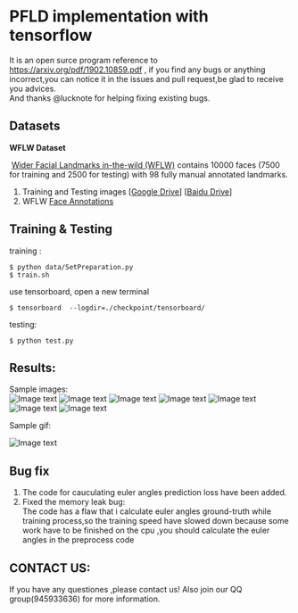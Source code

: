 # PFLD implementation with tensorflow
It is an open surce program reference to https://arxiv.org/pdf/1902.10859.pdf , if you find any bugs or anything incorrect,you can notice it in the issues and pull request,be glad to receive you advices.     
And thanks @lucknote for helping fixing existing bugs.

## Datasets

**WFLW Dataset**

​    [Wider Facial Landmarks in-the-wild (WFLW)](https://wywu.github.io/projects/LAB/WFLW.html) contains 10000 faces (7500 for training and 2500 for testing)  with 98 fully manual annotated landmarks.

1. Training and Testing images [[Google Drive](https://drive.google.com/file/d/1hzBd48JIdWTJSsATBEB_eFVvPL1bx6UC/view?usp=sharing)] [[Baidu Drive](https://pan.baidu.com/s/1paoOpusuyafHY154lqXYrA)]
2. WFLW  [Face Annotations](https://wywu.github.io/projects/LAB/support/WFLW_annotations.tar.gz)

## Training & Testing

training :
~~~shell
$ python data/SetPreparation.py
$ train.sh
~~~

use tensorboard, open a new terminal
~~~
$ tensorboard  --logdir=./checkpoint/tensorboard/
~~~

testing:
~~~shell
$ python test.py
~~~
  
## Results:  
Sample images:  
 ![Image text](https://github.com/guoqiangqi/PFLD/blob/master/data/sample_imgs/10.jpg)
 ![Image text](https://github.com/guoqiangqi/PFLD/blob/master/data/sample_imgs/121.jpg)
 ![Image text](https://github.com/guoqiangqi/PFLD/blob/master/data/sample_imgs/17.jpg)
 ![Image text](https://github.com/guoqiangqi/PFLD/blob/master/data/sample_imgs/19.jpg)
 ![Image text](https://github.com/guoqiangqi/PFLD/blob/master/data/sample_imgs/21.jpg)
 ![Image text](https://github.com/guoqiangqi/PFLD/blob/master/data/sample_imgs/52.jpg)
 ![Image text](https://github.com/guoqiangqi/PFLD/blob/master/data/sample_imgs/7.jpg)
        
 Sample gif:  

 ![Image text](data/sample_imgs/ucgif_20190809185908.gif)
 

## Bug fix
  1. The code for cauculating euler angles prediction loss have been added.  
  2. Fixed the memory leak bug:  
  The code has a flaw that i calculate euler angles ground-truth while training process,so the training speed have slowed down because  some work have to be finished on the cpu ,you should calculate the euler angles in the preprocess code    

## CONTACT US:

If you have any questiones ,please contact us! Also join our QQ group(945933636) for more information.
